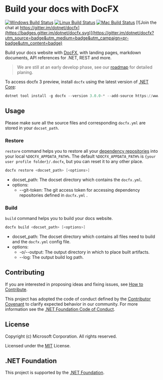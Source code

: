 # Build your docs with DocFX

[![Windows Build Status](https://ci.appveyor.com/api/projects/status/github/dotnet/docfx?svg=true&branch=v3)](https://ci.appveyor.com/project/DocFXService/docfx "Windows Build Status")
[![Linux Build Status](https://travis-ci.org/dotnet/docfx.svg?branch=v3)](https://travis-ci.org/dotnet/docfx "Linux Build Status")
[![Mac Build Status](https://mseng.visualstudio.com/_apis/public/build/definitions/dfe297d9-5f61-4d42-b4bb-03f8b8646944/6945/badge)](https://mseng.visualstudio.com/VSChina/_build/index?definitionId=6945 "Mac Build Status")
[![Join the chat at https://gitter.im/dotnet/docfx](https://badges.gitter.im/dotnet/docfx.svg)](https://gitter.im/dotnet/docfx?utm_source=badge&utm_medium=badge&utm_campaign=pr-badge&utm_content=badge)

Build your docs website with [DocFX](https://github.com/dotnet/docfx), with landing pages, markdown documents, API references for .NET, REST and more.

> We are still at an early develop phase, see our [roadmap](https://github.com/dotnet/docfx/projects/1) for detailed planing.

To access docfx 3 preview, install `docfx` using the latest version of [.NET Core](https://www.microsoft.com/net/download):

```powershell
dotnet tool install -g docfx --version 3.0.0-* --add-source https://www.myget.org/F/docfx-v3/api/v2
```

## Usage
Please make sure all the source files and corresponding `docfx.yml` are stored in your `docset_path`.

### Restore
`restore` command helps you to restore all your [dependency repositories](docs/designs/config.md) into your local `%DOCFX_APPDATA_PATH%`.
The default `%DOCFX_APPDATA_PATH%` is `{your user profile folder}/.docfx`, but you can reset it to any other place.

```powershell
docfx restore <docset_path> [<options>]
```
- docset_path: The docset directory which contains the `docfx.yml`.
- options:
  - --git-token: The git access token for accessing dependency repositories defined in `docfx.yml` .

### Build
`build` command helps you to build your docs website.

```powershell
docfx build <docset_path> [<options>]
```
- docset_path: The docset directory which contains all files need to build and the `docfx.yml` config file.
- options:
  - -o/--output: The output directory in which to place built artifacts.
  - --log: The output build log path.

## Contributing

If you are interested in proposing ideas and fixing issues, see [How to Contribute](CONTRIBUTING.md).

This project has adopted the code of conduct defined by the [Contributor Covenant](http://contributor-covenant.org/) to clarify expected behavior in our community.
For more information see the [.NET Foundation Code of Conduct](http://www.dotnetfoundation.org/code-of-conduct).


## License

Copyright (c) Microsoft Corporation. All rights reserved.

Licensed under the [MIT](https://github.com/dotnet/docfx/blob/v3/LICENSE.txt) License.

## .NET Foundation

This project is supported by the [.NET Foundation](http://www.dotnetfoundation.org).

